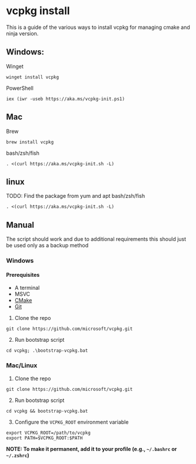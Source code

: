 # vcpkg install
This is a guide of the various ways to install vcpkg for managing cmake and ninja version.
## Windows:
Winget
```
winget install vcpkg
```
PowerShell
```
iex (iwr -useb https://aka.ms/vcpkg-init.ps1)
```
## Mac
Brew
```
brew install vcpkg
```
bash/zsh/fish
```
. <(curl https://aka.ms/vcpkg-init.sh -L)
```
## linux
TODO: Find the package from yum and apt
bash/zsh/fish
```
. <(curl https://aka.ms/vcpkg-init.sh -L)
```
## Manual
The script should work and due to additional requirements this should just be used only as a backup method

### Windows

#### Prerequisites

-   A terminal
-   MSVC
-   [CMake](https://cmake.org/download/)
-   [Git](https://git-scm.com/downloads)
1. Clone the repo
```
git clone https://github.com/microsoft/vcpkg.git
```
2. Run bootstrap script
```
cd vcpkg; .\bootstrap-vcpkg.bat
```

### Mac/Linux
1. Clone the repo
```
git clone https://github.com/microsoft/vcpkg.git
```
2. Run bootstrap script
```
cd vcpkg && bootstrap-vcpkg.bat
```
3. Configure the `VCPKG_ROOT` environment variable
```
export VCPKG_ROOT=/path/to/vcpkg
export PATH=$VCPKG_ROOT:$PATH
```
__NOTE: To make it permanent, add it to your profile (e.g., `~/.bashrc` or `~/.zshrc`)__